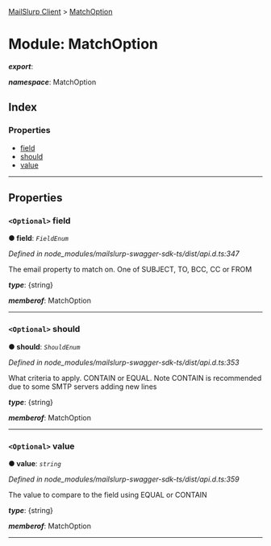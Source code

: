 [MailSlurp Client](../README.md) > [MatchOption](../modules/matchoption.md)

# Module: MatchOption

*__export__*: 

*__namespace__*: MatchOption

## Index

### Properties

* [field](matchoption.md#field)
* [should](matchoption.md#should)
* [value](matchoption.md#value)

---

## Properties

<a id="field"></a>

### `<Optional>` field

**● field**: *`FieldEnum`*

*Defined in node_modules/mailslurp-swagger-sdk-ts/dist/api.d.ts:347*

The email property to match on. One of SUBJECT, TO, BCC, CC or FROM

*__type__*: {string}

*__memberof__*: MatchOption

___
<a id="should"></a>

### `<Optional>` should

**● should**: *`ShouldEnum`*

*Defined in node_modules/mailslurp-swagger-sdk-ts/dist/api.d.ts:353*

What criteria to apply. CONTAIN or EQUAL. Note CONTAIN is recommended due to some SMTP servers adding new lines

*__type__*: {string}

*__memberof__*: MatchOption

___
<a id="value"></a>

### `<Optional>` value

**● value**: *`string`*

*Defined in node_modules/mailslurp-swagger-sdk-ts/dist/api.d.ts:359*

The value to compare to the field using EQUAL or CONTAIN

*__type__*: {string}

*__memberof__*: MatchOption

___

